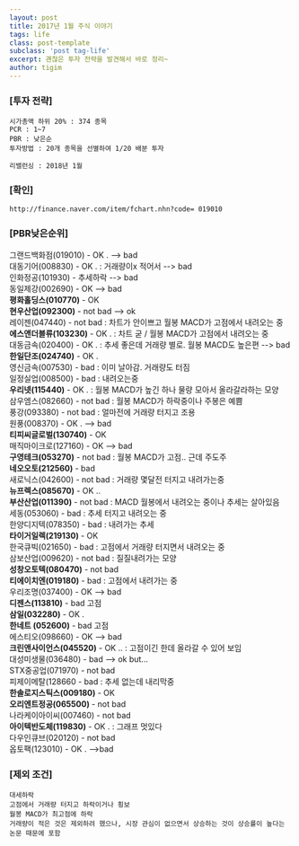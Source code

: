 ```yaml
--- 
layout: post  
title: 2017년 1월 주식 이야기      
tags: life   
class: post-template
subclass: 'post tag-life'   
excerpt: 괜찮은 투자 전략을 발견해서 바로 정리~     
author: tigim                    
---  
```


### [투자 전략]  

	시가총액 하위 20% : 374 종목
	PCR : 1~7
	PBR : 낮은순
	투자방법 : 20개 종목을 선별하여 1/20 배분 투자 

	리밸런싱 : 2018년 1월 

### [확인]  

	http://finance.naver.com/item/fchart.nhn?code= 019010


### [PBR낮은순위]  

그랜드백화점(019010)	 		- OK .  --> bad  
대동기어(008830)				- OK . : 거래량이x 적어서  --> bad  
인화정공(101930)				- 추세하락  --> bad   
동일제강(002690)				- OK  --> bad  
**평화홀딩스(010770)**			- OK  
**현우산업(092300)**			- not bad  --> ok  
레이젠(047440)				- not bad : 차트가 안이쁘고 월봉 MACD가 고점에서 내려오는 중  
**에스앤더블류(103230)**		- OK . : 차트 굳 / 월봉 MACD가 고점에서 내려오는 중  
대동금속(020400)				- OK . : 추세 좋은데 거래량 별로. 월봉 MACD도 높은편  --> bad  
**한일단조(024740)**			- OK .  
영신금속(007530)				- bad : 이미 날아감. 거래량도 터짐  
일정실업(008500)				- bad : 내려오는중  
**우리넷(115440)**			- OK . : 월봉 MACD가 높긴 하나 물량 모아서 올라갈라하는 모양     
삼우엠스(082660)				- not bad : 월봉 MACD가 하락중이나 주봉은 예쁨  
풍강(093380)					- not bad : 얼마전에 거래량 터지고 조용  
원풍(008370)					- OK .   --> bad    
**티피씨글로벌(130740)**		- OK   
매직마이크로(127160)			- OK  --> bad   
**구영테크(053270)**			- not bad : 월봉  MACD가 고점.. 근데 주도주  
**네오오토(212560)**			- bad   
새로닉스(042600)				- not bad : 거래량 몇달전 터지고 내려가는중   
**뉴프렉스(085670)**			- OK ..   
**부산산업(011390)**			- not bad : MACD 월봉에서 내려오는 중이나 추세는 살아있음    
세동(053060)					- bad : 추세 터지고 내려오는 중  
한양디지텍(078350)				- bad : 내려가는 추세  
**타이거일렉(219130)**			- OK   
한국큐빅(021650)				- bad : 고점에서 거래량 터지면서 내려오는 중  
삼보산업(009620)				- not bad : 질질내려가는 모양  
**성창오토텍(080470)**			- not bad   
**티에이치엔(019180)**			- bad : 고점에서 내려가는 중   
우리조명(037400)				- OK   --> bad  
**디젠스(113810)**			- bad  고점   
**삼일(032280)**				- OK .   
**한네트 (052600)**			- bad 고점  
에스티오(098660)				- OK  --> bad    
**크린앤사이언스(045520)**		- OK .. : 고점이긴 한데 올라갈 수 있어 보임  
대성미생물(036480)				- bad  --> ok but...  
STX중공업(071970)				- not bad  
피제이메탈(128660				- bad : 추세 없는데 내리막중  
**한솔로지스틱스(009180)**		- OK   
**오리엔트정공(065500)**		- not bad   
나라케이아이씨(007460)		 	- not bad  
**아이텍반도체(119830)**		- OK . : 그래프 멋있다  
다우인큐브(020120)				- not bad  
옵토팩(123010)				- OK . -->bad   
  
### [제외 조건]  

	대세하락  
	고점에서 거래량 터지고 하락이거나 횡보 
	월봉 MACD가 최고점에 하락
	거래량이 적은 것은 제외하려 했으나, 시장 관심이 없으면서 상승하는 것이 상승률이 높다는 논문 때문에 포함 
